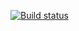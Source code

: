 [![Build status](https://ci.appveyor.com/api/projects/status/387kysnr9igmyk8t/branch/main?svg=true)](https://ci.appveyor.com/project/sergeyzlenskiy/matchers/branch/main)